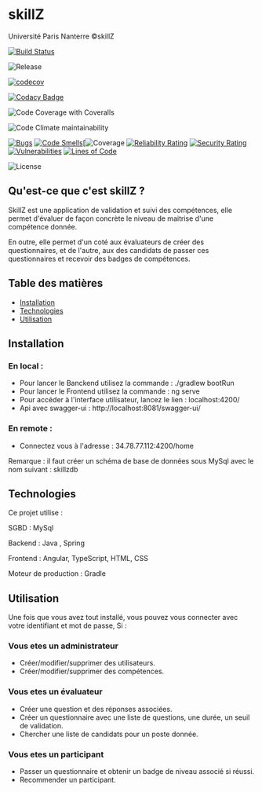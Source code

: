 # skillZ

Université Paris Nanterre 
©skillZ

[![Build Status](https://www.travis-ci.com/lethuydung0109/skillZ.svg?branch=master)](https://www.travis-ci.com/lethuydung0109/skillZ)

![Release](https://img.shields.io/github/v/release/lethuydung0109/skillZ)

[![codecov](https://codecov.io/gh/lethuydung0109/skillZ/branch/master/graph/badge.svg?token=WH0A4NP01M)](https://codecov.io/gh/lethuydung0109/skillZ)

[![Codacy Badge](https://app.codacy.com/project/badge/Grade/3a53a12ce2a544b6a8f98d010b416d1d)](https://www.codacy.com/gh/lethuydung0109/skillZ/dashboard?utm_source=github.com&amp;utm_medium=referral&amp;utm_content=lethuydung0109/skillZ&amp;utm_campaign=Badge_Grade)

![Code Coverage with Coveralls](https://img.shields.io/coveralls/github/lethuydung0109/skillZ)

![Code Climate maintainability](https://img.shields.io/codeclimate/maintainability/riad-lazli/skillZ)

[![Bugs](https://sonarcloud.io/api/project_badges/measure?project=lethuydung0109_skillZ&metric=bugs)](https://sonarcloud.io/dashboard?id=lethuydung0109_skillZ)
[![Code Smells](https://sonarcloud.io/api/project_badges/measure?project=lethuydung0109_skillZ&metric=code_smells)](https://sonarcloud.io/dashboard?id=lethuydung0109_skillZ)[![![Coverage](https://sonarcloud.io/api/project_badges/measure?project=lethuydung0109_skillZ&metric=coverage)](https://sonarcloud.io/dashboard?id=lethuydung0109_skillZ)
[![Reliability Rating](https://sonarcloud.io/api/project_badges/measure?project=lethuydung0109_skillZ&metric=reliability_rating)](https://sonarcloud.io/dashboard?id=lethuydung0109_skillZ)
[![Security Rating](https://sonarcloud.io/api/project_badges/measure?project=lethuydung0109_skillZ&metric=security_rating)](https://sonarcloud.io/dashboard?id=lethuydung0109_skillZ)
[![Vulnerabilities](https://sonarcloud.io/api/project_badges/measure?project=lethuydung0109_skillZ&metric=vulnerabilities)](https://sonarcloud.io/dashboard?id=lethuydung0109_skillZ)
[![Lines of Code](https://sonarcloud.io/api/project_badges/measure?project=lethuydung0109_skillZ&metric=ncloc)](https://sonarcloud.io/dashboard?id=lethuydung0109_skillZ)

![License](https://img.shields.io/github/license/lethuydung0109/skillZ)



## Qu'est-ce que c'est skillZ ?

SkillZ est une application de validation et suivi des compétences, elle permet d'évaluer de façon concrète le niveau de maitrise d'une compétence donnée.

En outre, elle permet d'un coté aux évaluateurs de créer des questionnaires, et de l'autre, aux des candidats de passer ces questionnaires et recevoir des badges de compétences. 

## Table des matières
* [Installation](#Installation)
* [Technologies](#Technologies)
* [Utilisation](#Utilisation)


## Installation 

### En local : 
  - Pour lancer le Banckend utilisez la commande : ./gradlew bootRun
  - Pour lancer le Frontend utilisez la commande : ng serve
  - Pour accéder à l'interface utilisateur, lancez le lien : localhost:4200/
  - Api avec swagger-ui :  http://localhost:8081/swagger-ui/

### En remote : 

  - Connectez vous à l'adresse : 34.78.77.112:4200/home

Remarque : il faut créer un schéma de base de données sous MySql avec le nom suivant : skillzdb

## Technologies

Ce projet utilise : 

SGBD : MySql

Backend : Java , Spring

Frontend : Angular, TypeScript, HTML, CSS

Moteur de production : Gradle


## Utilisation 

Une fois que vous avez tout installé, vous pouvez vous connecter avec votre identifiant et mot de passe, Si : 

### Vous etes un administrateur 

  - Créer/modifier/supprimer des utilisateurs.
  - Créer/modifier/supprimer des compétences.


### Vous etes un évaluateur  

- Créer une question et des réponses associées.
- Créer un questionnaire avec une liste de questions, une durée, un seuil de validation. 
- Chercher une liste de candidats pour un poste donnée.

### Vous etes un participant

- Passer un questionnaire et obtenir un badge de niveau associé si réussi.
- Recommender un participant.


